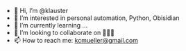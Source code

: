 - 👋 Hi, I’m @klauster
- 👀 I’m interested in personal automation, Python, Obisidian
- 🌱 I’m currently learning ...
- 💞️ I’m looking to collaborate on 🤷🏻‍♂️
- 📫 How to reach me: kcmueller@gmail.com

<!---
klauster/klauster is a ✨ special ✨ repository because its `README.md` (this file) appears on your GitHub profile.
You can click the Preview link to take a look at your changes.
--->

